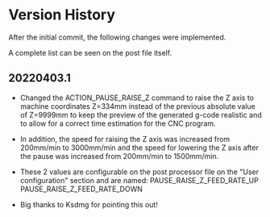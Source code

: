 
# Version History

After the initial commit, the following changes were implemented.

A complete list can be seen on the post file itself.

## 20220403.1
- Changed the ACTION_PAUSE_RAISE_Z command to raise the Z axis to machine coordinates Z=334mm instead of the
  previous absolute value of Z=9999mm to keep the preview of the generated g-code realistic and to allow for a
  correct time estimation for the CNC program.
  
- In addition, the speed for raising the Z axis was increased from 200mm/min to 3000mm/min and the speed for
  lowering the Z axis after the pause was increased from 200mm/min to 1500mm/min.
  
- These 2 values are configurable on the post processor file on the "User configuration" section and are named:
    PAUSE_RAISE_Z_FEED_RATE_UP
    PAUSE_RAISE_Z_FEED_RATE_DOWN
    
- Big thanks to Ksdmg for pointing this out!
